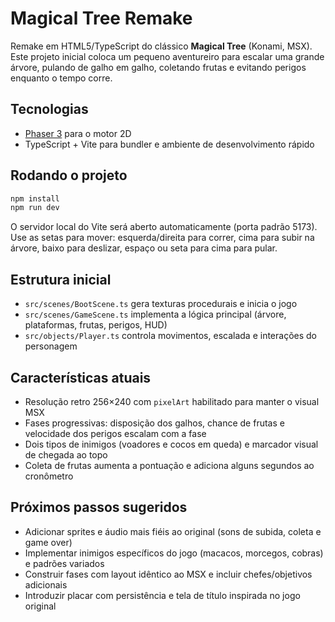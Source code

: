 # Magical Tree Remake

Remake em HTML5/TypeScript do clássico **Magical Tree** (Konami, MSX). Este projeto inicial coloca um pequeno aventureiro para escalar uma grande árvore, pulando de galho em galho, coletando frutas e evitando perigos enquanto o tempo corre.

## Tecnologias
- [Phaser 3](https://phaser.io/) para o motor 2D
- TypeScript + Vite para bundler e ambiente de desenvolvimento rápido

## Rodando o projeto
```bash
npm install
npm run dev
```
O servidor local do Vite será aberto automaticamente (porta padrão 5173). Use as setas para mover: esquerda/direita para correr, cima para subir na árvore, baixo para deslizar, espaço ou seta para cima para pular.

## Estrutura inicial
- `src/scenes/BootScene.ts` gera texturas procedurais e inicia o jogo
- `src/scenes/GameScene.ts` implementa a lógica principal (árvore, plataformas, frutas, perigos, HUD)
- `src/objects/Player.ts` controla movimentos, escalada e interações do personagem

## Características atuais
- Resolução retro 256×240 com `pixelArt` habilitado para manter o visual MSX
- Fases progressivas: disposição dos galhos, chance de frutas e velocidade dos perigos escalam com a fase
- Dois tipos de inimigos (voadores e cocos em queda) e marcador visual de chegada ao topo
- Coleta de frutas aumenta a pontuação e adiciona alguns segundos ao cronômetro

## Próximos passos sugeridos
- Adicionar sprites e áudio mais fiéis ao original (sons de subida, coleta e game over)
- Implementar inimigos específicos do jogo (macacos, morcegos, cobras) e padrões variados
- Construir fases com layout idêntico ao MSX e incluir chefes/objetivos adicionais
- Introduzir placar com persistência e tela de título inspirada no jogo original
